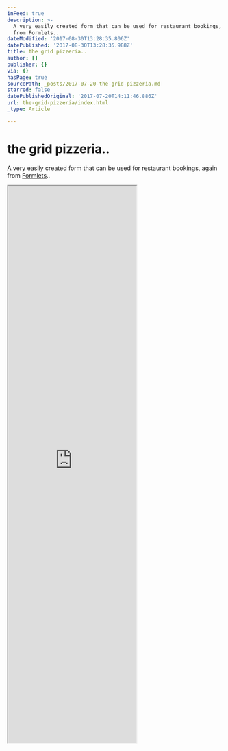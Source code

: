 ```yaml
---
inFeed: true
description: >-
  A very easily created form that can be used for restaurant bookings, again
  from Formlets..
dateModified: '2017-08-30T13:28:35.806Z'
datePublished: '2017-08-30T13:28:35.988Z'
title: the grid pizzeria..
author: []
publisher: {}
via: {}
hasPage: true
sourcePath: _posts/2017-07-20-the-grid-pizzeria.md
starred: false
datePublishedOriginal: '2017-07-20T14:11:46.886Z'
url: the-grid-pizzeria/index.html
_type: Article

---
```

# the grid pizzeria..

A very easily created form that can be used for restaurant bookings, again from [Formlets][0]..

<iframe src="https://the-grid.github.io/ed-userhtml/?g=eJw1y0EKwjAQheGrDAO606S6sdKpG7HgyoUXaJvUDBoik1GvrzS4_N7jb3iSPnpgRzgliQ-veVU2hCwjYVB95r0x_3c9pjgjG-3rS73rzsPp2rG7H82hlKTy8ss3VQizhyTOC6FF-LDTQFhZu0AInm9Bf9psLbaNKXX7Bf7ZMVI" height="1300" style=""></iframe>



[0]: https://formlets.com/?ref=gridtalk